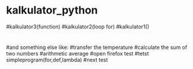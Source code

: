 # kalkulator_python
#kalkulator3(function)
#kalkulator2(loop for)
#kalkulator1()
#
#and something else like:
#transfer the temperature
#calculate the sum of two numbers
#arithmetic average
#open firefox test
#tetst simpleprogram(for,def,lambda)
#next test
